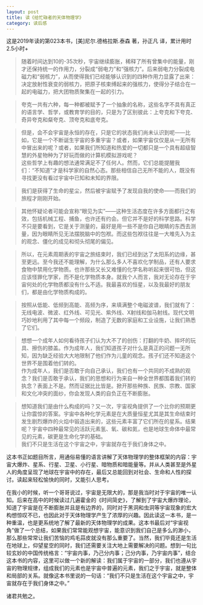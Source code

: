 ```yaml
---
layout: post
title: 读《给忙碌者的天体物理学》
category: 读后感
---
```

这是2019年读的第023本书，[美]尼尔.德格拉斯.泰森 著，孙正凡 译，累计用时2.5小时+

>随着时间达到10的-35次秒，宇宙继续膨胀，稀释了所有曾集中的能量，刚才还保持统一的作用力，分裂成“弱电力”和“强核力”。后来弱电力分裂成电磁力和“弱核力”，从而使得我们已经能够认识到的四种作用力显露了出来：决定放射性衰变的弱核力，把原子核束缚起来的强核力，使得分子结合在一起的电磁力，把大团物质聚集在一起的引力。

>夸克一共有六种，每一种都被赋予了一个抽象的名称，这些名字不具有真正的语言学、哲学，或教育学的目的，只是为了区别彼此：上夸克和下夸克、奇异夸克和粲夸克、顶夸克和底夸克。

>但是，会不会宇宙是永恒的存在，只是它的状态我们尚未认识到呢——比如，它是一个不断诞生宇宙的多重宇宙？或者，如果宇宙仅仅是从一无所有中冒出来的呢？或者，如果我们所知道和热爱的一切都只是一个具有超级智慧的外星物种为了好玩而做的计算机模拟游戏呢？<br/>
这些哲学上有趣的想法通常满足不了任何人。然而，它们总能提醒我们：“不知道”才是科学家的自然心态。那些相信自己无所不能的人，既没有寻找更没有看过宇宙中已知和未知的界限。

>我们是获得了生命的星尘，然后被宇宙赋予了发现自我的使命——而我们的旅程才刚刚开始。

>其他怀疑论者可能会宣称“眼见为实”——这种生活态度在许多方面都行之有效，包括机械工程、捕鱼，也许还有约会。但它并不是好的科学思路。科学不只是要看到，它是关于测量的，最好是用一些不是你自己眼睛的东西去测量，因为眼睛所见无法摆脱脑中的包袱。而这些包袱往往是一大堆先入为主的观念、僵化的成见和彻头彻尾的偏见。

>所以，在元素周期表的宇宙之旅结束时，我们已经到达了太阳系的边缘，甚至更远。至今我还不能理解，为什么那么多人不喜欢化学制品，还有人要求食物中禁用化学物质。也许那些又长又难懂的化学名称听起来很可怕，但这应该怪罪化学家，而不是化学物质本身。就我个人而言，我对无论存在于宇宙何处的化学物质都没有什么不适。我最喜欢的恒星，以及我最好的朋友们，都是由化学物质构成的。

>按照从低能、低频到高能、高频为序，来填满整个电磁波谱，我们就有了：无线电波、微波、红外线、可见光、紫外线、X射线和伽马射线。现代文明巧妙地利用了其中每一个频段，制造了无数的家庭和工业设施，让我们熟悉了它们。

>想想一个成年人如何看待孩子们认为大不了的创伤：打翻的牛奶、摔坏的玩具、擦伤的膝盖。作为成年人，我们知道孩子对什么是真正的问题一无所知，因为缺乏经验大大地限制了他们作为儿童的观念。孩子们还不知道这个世界不是围着他们转的。<br/>
作为成年人，我们是否敢于向自己承认，我们也有一个共同的不成熟的观念？我们是否敢于承认，我们的思想和行为来自一种全世界都围着我们转的执念？表面上不是。然而证据比比皆是。掀开那些种族、民族、宗教、国家和文化冲突的面纱，你会发现人类的自负正在不断膨胀。

>想知道我们是由什么构成的吗？又一次，宇宙视角提供了一个比你的预期更让你震惊的答案。宇宙中各种化学元素是在大质量恒星尤其是其生命结束时发生剧烈爆炸的火焰中锻造出来的，这些元素丰富了它们所在的星系。结果呢？宇宙中四种最常见的活跃元素氢、氧、碳和氮，也是地球生命体中最常见的元素，碳更是生命化学的基础。<br/>
我们不只是生活在这个宇宙之中，宇宙就存在于我们身体之中。

这本书正如题目所言，用通俗易懂的语言讲解了天体物理学的整体框架的内容：宇宙大爆炸、星系、行星、卫星、小行星、暗物质和暗能量等。并从人类甚至是外星人的角度呈现了地球在宇宙中的存在，最后又总能回到对社会、生命和人性的探讨。读起来轻松愉快的同时，又能引人思考。

在我小的时候，听一个哥哥说过，宇宙是无限大的，那是我当时对于宇宙的唯一认知。后来在高中的时候读过几遍霍金的《时间简史》，了解到了宇宙大爆炸理论，知道了宇宙是在不断膨胀并且是有边界的，同时对于黑洞和虫洞等宇宙现象的宏大构想惊叹不已，也因此对于天体物理学产生了浓厚的兴趣。因此读这一本书，是一种重温，也是更系统地了解了最新的天体物理学的成果。这本书最后对“宇宙视角”做了一个总结，如果我们常常能观想宇宙，能意识到我们自己是多么的渺小，那么那些常常让我们苦恼的鸡毛蒜皮就没有那么重要了。当然，我们毕竟还是生活在地球上，仰望星空的同时，我们还需要关注大地上需要解决的问题。想到一句比较玄妙的中国传统格言：“宇宙内事，乃己分内事；己分内事，乃宇宙内事”，结合这本书的内容，这里可以做一个新的解读：我们属于宇宙的一部分，我们也遵从宇宙的物理规律，组成我们的元素也是宇宙中普遍的元素，我们之于宇宙，就是整体和局部的关系。就像这本书里说的一句话：“我们不只是生活在这个宇宙之中，宇宙就存在于我们身体之中。”

诸君共勉之。